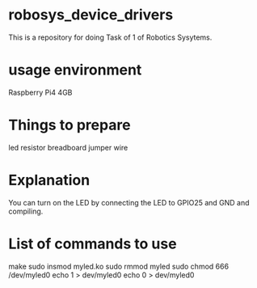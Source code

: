 # robosys_device_drivers
This is a repository for doing Task of 1 of Robotics Sysytems.

#  usage environment
Raspberry Pi4 4GB

# Things to prepare
led
resistor
breadboard
jumper wire

# Explanation
You can turn on the LED by connecting the LED to GPIO25 and GND and compiling.

# List of commands to use
make
sudo insmod myled.ko
sudo rmmod myled
sudo chmod 666 /dev/myled0
echo 1 > dev/myled0
echo 0 > dev/myled0


